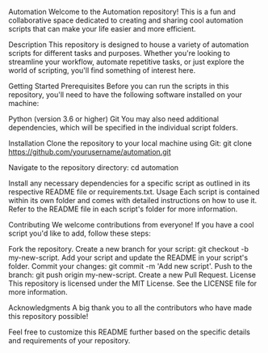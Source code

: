 Automation
Welcome to the Automation repository! This is a fun and collaborative space dedicated to creating and sharing cool automation scripts that can make your life easier and more efficient.

Description
This repository is designed to house a variety of automation scripts for different tasks and purposes. Whether you're looking to streamline your workflow, automate repetitive tasks, or just explore the world of scripting, you'll find something of interest here.

Getting Started
Prerequisites
Before you can run the scripts in this repository, you'll need to have the following software installed on your machine:

Python (version 3.6 or higher)
Git
You may also need additional dependencies, which will be specified in the individual script folders.

Installation
Clone the repository to your local machine using Git:
git clone https://github.com/yourusername/automation.git

Navigate to the repository directory:
cd automation

Install any necessary dependencies for a specific script as outlined in its respective README file or requirements.txt.
Usage
Each script is contained within its own folder and comes with detailed instructions on how to use it. Refer to the README file in each script's folder for more information.

Contributing
We welcome contributions from everyone! If you have a cool script you'd like to add, follow these steps:

Fork the repository.
Create a new branch for your script: git checkout -b my-new-script.
Add your script and update the README in your script's folder.
Commit your changes: git commit -m 'Add new script'.
Push to the branch: git push origin my-new-script.
Create a new Pull Request.
License
This repository is licensed under the MIT License. See the LICENSE file for more information.

Acknowledgments
A big thank you to all the contributors who have made this repository possible!

Feel free to customize this README further based on the specific details and requirements of your repository.
